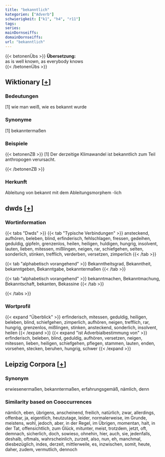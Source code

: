 ```yaml
---
title: "bekanntlich"
kategorien: ["Adverb"]
schwierigkeit: ["k1", "h4", "r11"]
tags:
series:
mainDornseiffs:
domainDornseiffs:
url: "bekanntlich"
---
```


{{< betonenÜbs >}}
**Übersetzung:**  
as is well known, as everybody knows  
{{< /betonenÜbs >}}

## Wiktionary [[+](https://de.wiktionary.org/wiki/bekanntlich)]

### Bedeutungen
[1] wie man weiß, wie es bekannt wurde  

### Synonyme
[1] bekanntermaßen  

### Beispiele
{{< betonenZB >}}
[1] Der derzeitige Klimawandel ist bekanntlich zum Teil anthropogen verursacht.  

{{< /betonenZB >}}
### Herkunft
Ableitung von bekannt mit dem Ableitungsmorphem -lich  



## dwds [[+](https://www.dwds.de/wb/bekanntlich)]

### Wortinformation
{{< tabs "Dwds" >}}
{{< tab "Typische Verbindungen" >}}
ansteckend, aufhören, beleben, blind, erfinderisch, fehlschlagen, fressen, gedeihen, geduldig, gipfeln, grenzenlos, heilen, heiligen, huldigen, hungrig, insolvent, lauten, lieben, mitessen, mißlingen, neigen, rar, schiefgehen, selten, sonderlich, stinken, trefflich, verderben, versetzen, zimperlich
{{< /tab >}}

{{< tab "alphabetisch vorangehend" >}}
Bekanntheitsgrad, Bekanntheit, bekanntgeben, Bekanntgabe, bekanntermaßen
{{< /tab >}}

{{< tab "alphabetisch vorangehend" >}}
bekanntmachen, Bekanntmachung, Bekanntschaft, bekanten, Bekassine
{{< /tab >}}

{{< /tabs >}}

### Wortprofil
{{< expand "Überblick" >}} erfinderisch, mitessen, geduldig, heiligen, beleben, blind, schiefgehen, zimperlich, aufhören, neigen, trefflich, rar, hungrig, grenzenlos, mißlingen, stinken, ansteckend, sonderlich, insolvent, heilen {{< /expand >}}
{{< expand "ist Adverbialbestimmung von" >}} erfinderisch, beleben, blind, geduldig, aufhören, versetzen, neigen, mitessen, lieben, heiligen, schiefgehen, pflegen, stammen, lauten, enden, vorsehen, stecken, beruhen, hungrig, schwer {{< /expand >}}

## Leipzig Corpora [[+](https://corpora.uni-leipzig.de/en/res?word=bekanntlich&corpusId=deu_newscrawl-public_2018)]


### Synonym
erwiesenermaßen, bekanntermaßen, erfahrungsgemäß, nämlich, denn


### Similarity based on Cooccurrences
nämlich, eben, übrigens, anscheinend, freilich, natürlich, zwar, allerdings, offenbar, ja, eigentlich, heutzutage, leider, normalerweise, im Grunde, meistens, wohl, jedoch, aber, in der Regel, im Übrigen, momentan, halt, in der Tat, offensichtlich, zum Glück, mitunter, meist, trotzdem, jetzt, oft, demnach, sicherlich, doch, sowieso, ohnehin, hier, auch, sie, jedenfalls, deshalb, oftmals, wahrscheinlich, zurzeit, also, nun, eh, manchmal, diesbezüglich, indes, derzeit, mittlerweile, es, inzwischen, somit, heute, daher, zudem, vermutlich, dennoch

